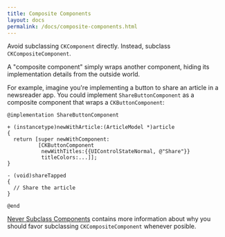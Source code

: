 ```yaml
---
title: Composite Components
layout: docs
permalink: /docs/composite-components.html
---
```


Avoid subclassing `CKComponent` directly. Instead, subclass `CKCompositeComponent`.

A "composite component" simply wraps another component, hiding its implementation details from the outside world.

For example, imagine you're implementing a button to share an article in a newsreader app. You could implement `ShareButtonComponent` as a composite component that wraps a `CKButtonComponent`:

```objc++
@implementation ShareButtonComponent

+ (instancetype)newWithArticle:(ArticleModel *)article
{
  return [super newWithComponent:
          [CKButtonComponent
           newWithTitles:{{UIControlStateNormal, @"Share"}}
           titleColors:...]];
}

- (void)shareTapped
{
  // Share the article
}

@end
```

[Never Subclass Components](never-subclass-components.html) contains more information about why you should favor subclassing `CKCompositeComponent` whenever posible.
